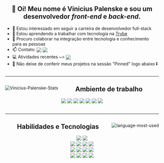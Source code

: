<div align="center">
  <p>
    <h2>👋 Oi! Meu nome é Vinicius Palenske e sou um desenvolvedor <em>front-end</em> e <em>back-end</em>.</h2>
    <ul align="left">
      <li>👀 Estou interessado em seguir a carreira de desenvolvedor full-stack</li>
      <li>🌱 Estou aprendendo a trabalhar com tecnologia na <a href="https://www.betrybe.com/">Trybe</a></li>
      <li>💞️ Procuro colaborar na integração entre tecnologia e conhecimento para as pessoas</li>
      <li>📫 Contato:
        <span>
          <a href="https://www.linkedin.com/in/vini-palenske/" target="_blank">
            <img align="center" src="https://img.shields.io/badge/LinkedIn-0077B5?style=flat&logo=linkedin&logoColor=white"/></a>
          <a href="https://mail.google.com/mail/?view=cm&fs=1&to=viniciuspalenske@gmail.com" target="_blank">
            <img align="center" src="https://img.shields.io/badge/Gmail-D14836?style=flat&logo=gmail&logoColor=white"/></a>
        </span>
        </li>
      <li>💻 Atividades recentes ~> <span>
          <a href="https://github.com/palenske/trybe-exercises" target="_blank">
            <img align="center" src="https://img.shields.io/badge/Github-000000?style=flat&logo=github&logoColor=white"/></a>
        </span></li>
      <li>📌 Não deixe de conferir meus projetos na sessão "Pinned" logo abaixo ⏬</li>
        <br>
    </ul>
  </p>
</div>
<hr>
<div align="center">
  <a href="#">
    <img align="left" src="https://github-readme-stats.vercel.app/api?username=palenske&theme=onedark&show_icons=true&hide=stars&custom_title=Minhas%20estatísticas%20no%20GitHub%20" alt="Vinicius-Palenske-Stats"/></a>
  <div align="right">
    <div align="center">
      <h2>Ambiente de trabalho</h2>
      <a href="#"><img href="#" src="https://img.shields.io/badge/Ubuntu-E95420?style=for-the-badge&logo=ubuntu&logoColor=white"/></a>
      <a href="#"><img src="https://img.shields.io/badge/oh_my_zsh-1A2C34?style=for-the-badge&logo=ohmyzsh&logoColor=white"/></a>
      <a href="#"><img src="https://img.shields.io/badge/Zoom-2D8CFF?style=for-the-badge&logo=zoom&logoColor=white"/></a>
      <a href="#"><img src="https://img.shields.io/badge/Visual_Studio_Code-0078D4?style=for-the-badge&logo=visual%20studio%20code&logoColor=white"/></a>
      <a href="#"><img src="https://img.shields.io/badge/Slack-4A154B?style=for-the-badge&logo=slack&logoColor=white"/></a>
      <a href="#"><img src="https://img.shields.io/badge/Google_chrome-4285F4?style=for-the-badge&logo=Google-chrome&logoColor=white"/></a>
      <a href="#"><img src="https://img.shields.io/badge/Trello-0052CC?style=for-the-badge&logo=trello&logoColor=white"/></a>
    </div>
  </div>
</div>
<br>
<hr>
<div align="center">
  <a href="#">
    <img align="right" src="https://github-readme-stats.vercel.app/api/top-langs/?username=palenske&theme=onedark&custom_title=Linguagens%20mais%20usadas&show_icons=true&locale=en" alt="language-most-used"/></a>
  <div align="left">
    <div align="center">
      <h2>Habilidades e Tecnologias</h2>
      <div>
        <a href="#"><img src="https://img.shields.io/badge/Bash-4D4D4D?style=for-the-badge&logo=gnu-bash&logoColor=white"></a>
        <a href="#"><img src="https://img.shields.io/badge/Git-F34F29?style=for-the-badge&logo=git&logoColor=white"></a>
      </div>
      <div>
        <a href="#"><img src="https://img.shields.io/badge/HTML5-E34F26?style=for-the-badge&logo=html5&logoColor=white"/></a>
        <a href="#"><img src="https://img.shields.io/badge/CSS3-1572B6?style=for-the-badge&logo=css3&logoColor=white"/></a>
        <a href="#"><img src="https://img.shields.io/badge/JavaScript-323330?style=for-the-badge&logo=javascript&logoColor=F7DF1E"/></a>
        <a href="#"><img src="https://img.shields.io/badge/React-20232A?style=for-the-badge&logo=react&logoColor=61DAFB"/></a>
      <div/>
      <div>
        <a href="#"><img src="https://img.shields.io/badge/Redux-593D88?style=for-the-badge&logo=redux&logoColor=white"/></a>
        <a href="#"><img src="https://img.shields.io/badge/React_Router-CA4245?style=for-the-badge&logo=react-router&logoColor=white"/></a>
        <a href="#"><img src="https://img.shields.io/badge/Jest-C21325?style=for-the-badge&logo=jest&logoColor=white"/></a>
        <a href="#"><img src="https://img.shields.io/badge/RTL-1A2C34?style=for-the-badge&amp;logo=testing-library&amp;logoColor=E33332"></a>
      </div>
      <div>
        <a href="#"><img src="https://img.shields.io/badge/Node.js-339933?style=for-the-badge&logo=nodedotjs&logoColor=white"/></a>
        <a href="#"><img src="https://img.shields.io/badge/Express.js-000000?style=for-the-badge&logo=express&logoColor=white"/></a>
        <a href="#"><img src="https://img.shields.io/badge/MySQL-4479A1?style=for-the-badge&logo=mysql&logoColor=white"/></a>
        <a href="#"><img src="https://img.shields.io/badge/MongoDB-4EA94B?style=for-the-badge&logo=mongodb&logoColor=white"/></a>
      </div>
    </div>
  </div>
</div>
